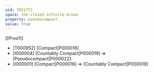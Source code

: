 ```yaml
---
uid: T021772
space: the-closed-infinite-broom
property: pseudocompact
value: true
---
```

[[Proof]]

* [T000952] [Compact|P000016]
* [I000004] [Countably Compact|P000019] => [Pseudocompact|P000022]
* [I000001] [Compact|P000016] => [Countably Compact|P000019]

